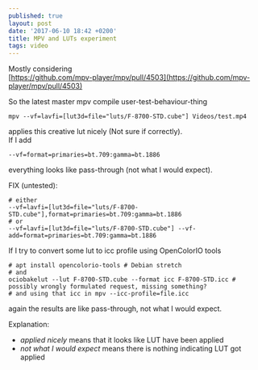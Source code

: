 ```yaml
---
published: true
layout: post
date: '2017-06-10 18:42 +0200'
title: MPV and LUTs experiment
tags: video
---
```

Mostly considering  
[https://github.com/mpv-player/mpv/pull/4503](https://github.com/mpv-player/mpv/pull/4503)

So the latest master mpv compile user-test-behaviour-thing

    mpv --vf=lavfi=[lut3d=file="luts/F-8700-STD.cube"] Videos/test.mp4
    
applies this creative lut nicely (Not sure if correctly).  
If I add

    --vf=format=primaries=bt.709:gamma=bt.1886
    
everything looks like pass-through (not what I would expect). 

FIX (untested):

    # either
    --vf=lavfi=[lut3d=file="luts/F-8700-STD.cube"],format=primaries=bt.709:gamma=bt.1886
	# or
    --vf=lavfi=[lut3d=file="luts/F-8700-STD.cube"] --vf-add=format=primaries=bt.709:gamma=bt.1886

If I try to convert some lut to icc profile using OpenColorIO tools

    # apt install opencolorio-tools # Debian stretch
    # and
    ociobakelut --lut F-8700-STD.cube --format icc F-8700-STD.icc # possibly wrongly formulated request, missing something?
    # and using that icc in mpv --icc-profile=file.icc
    
again the results are like pass-through, not what I would expect.

Explanation:
- *applied nicely* means that it looks like LUT have been applied
- *not what I would expect* means there is nothing indicating LUT got applied
